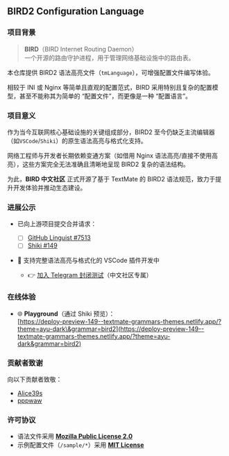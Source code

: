 ## BIRD2 Configuration Language

### 项目背景

> **BIRD**（BIRD Internet Routing Daemon）  
> 一个开源的路由守护进程，用于管理网络基础设施中的路由表。

本仓库提供 BIRD2 语法高亮文件（`tmLanguage`），可增强配置文件编写体验。

相较于 INI 或 Nginx 等简单且直观的配置范式，BIRD 采用特别且复杂的配置模型，甚至不能称其为简单的 “配置文件”，而更像是一种 “配置语言”。

### 项目意义

作为当今互联网核心基础设施的关键组成部分，BIRD2 至今仍缺乏主流编辑器（如`VSCode`/`Shiki`）的原生语法高亮与格式化支持。

网络工程师与开发者长期依赖变通方案（如借用 Nginx 语法高亮/直接不使用高亮），这些方案完全无法准确且清晰地呈现 BIRD2 复杂的语法结构。

为此，**BIRD 中文社区** 正式开源了基于 TextMate 的 BIRD2 语法规范，致力于提升开发体验并推动生态建设。

### 进展公示

- 已向上游项目提交合并请求：

  - [ ] [GitHub Linguist #7513](https://github.com/github/linguist/pull/7513)
  - [ ] [Shiki #149](https://github.com/shikijs/textmate-grammars-themes/pull/149)

- 🚧 支持完整语法高亮与格式化的 VSCode 插件开发中
  - 👉 [加入 Telegram 封闭测试](https://t.me/bird_cnn/23)（中文社区专属）

### 在线体验

- 🌐 **Playground**（通过 Shiki 预览）：  
  [https://deploy-preview-149--textmate-grammars-themes.netlify.app/?theme=ayu-dark\&grammar=bird2](https://deploy-preview-149--textmate-grammars-themes.netlify.app/?theme=ayu-dark&grammar=bird2)

### 贡献者致谢

向以下贡献者致敬：

- [Alice39s](https://github.com/Alice39s)
- [pppwaw](https://github.com/pppwaw)

### 许可协议

- 语法文件采用 **[Mozilla Public License 2.0](LICENSE.syntax)**
- 示例配置文件（`/sample/*`）采用 **[MIT License](LICENSE.sample)**

[public-code-search-results-list]: https://github.com/search?q=%22protocol+bgp%22+OR+%22neighbor%22+OR+%22local+as%22+path%3A*.conf+NOT+is%3Afork&type=code&ref=advsearch
[public-repo-search-results-list]: https://github.com/search?q=bird+config&type=repositories&ref=advsearch
